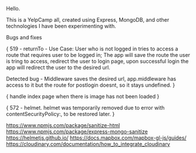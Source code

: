 Hello.

This is a YelpCamp all, created using Express, MongoDB, and other technologies I have been experimenting with.





Bugs and fixes 

{
519 - returnTo - Use Case: User who is not logged in tries to access a route that requires user to be logged in; The app will save the route the user is tring to access, redirect the user to login page, upon successful login the app will redirect the user to the desired url.

Detected bug - Middleware saves the desired url, app.middleware has access to it but the route for postlogin doesnt, so it stays undefined.
}

{
handle index page when there is image has not been loaded
}

{
572 - helmet. helmet was temporarily removed due to error with contentSecurityPolicy:, to be restored later.
}







https://www.npmjs.com/package/sanitize-html
https://www.npmjs.com/package/express-mongo-sanitize
https://helmetjs.github.io/
https://docs.mapbox.com/mapbox-gl-js/guides/
https://cloudinary.com/documentation/how_to_integrate_cloudinary